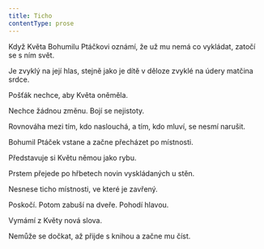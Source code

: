 ```yaml
---
title: Ticho
contentType: prose
---
```


<section>

Když Květa Bohumilu Ptáčkovi oznámí, že už mu nemá co vykládat, zatočí se s ním svět.

Je zvyklý na její hlas, stejně jako je dítě v děloze zvyklé na údery matčina srdce.

Pošťák nechce, aby Květa oněměla.

Nechce žádnou změnu. Bojí se nejistoty.

Rovnováha mezi tím, kdo naslouchá, a tím, kdo mluví, se nesmí narušit.

Bohumil Ptáček vstane a začne přecházet po místnosti.

Představuje si Květu němou jako rybu.

Prstem přejede po hřbetech novin vyskládaných u stěn.

Nesnese ticho místnosti, ve které je zavřený.

Poskočí. Potom zabuší na dveře. Pohodí hlavou.

Vymámí z Květy nová slova.

Nemůže se dočkat, až přijde s knihou a začne mu číst.

</section>

